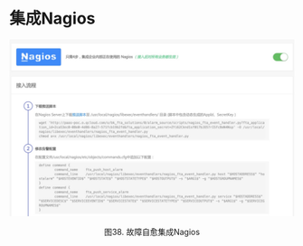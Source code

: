 # 集成Nagios

![-w2020](../../media/11af57e86f9d039a483c27fac4ddec71.jpg)
<center>图38. 故障自愈集成Nagios</center>
